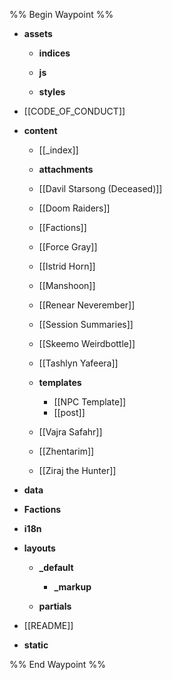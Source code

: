 %% Begin Waypoint %%
- **assets**
	- **indices**
	- **js**

	- **styles**

- [[CODE_OF_CONDUCT]]
- **content**
	- [[_index]]
	- **attachments**

	- [[Davil Starsong (Deceased)]]
	- [[Doom Raiders]]
	- [[Factions]]
	- [[Force Gray]]
	- [[Istrid Horn]]
	- [[Manshoon]]
	- [[Renear Neverember]]
	- [[Session Summaries]]
	- [[Skeemo Weirdbottle]]
	- [[Tashlyn Yafeera]]
	- **templates**
		- [[NPC Template]]
		- [[post]]
	- [[Vajra Safahr]]
	- [[Zhentarim]]
	- [[Ziraj the Hunter]]
- **data**

- **Factions**
- **i18n**

- **layouts**
	- **_default**
		- **_markup**

	- **partials**

- [[README]]
- **static**


%% End Waypoint %%
